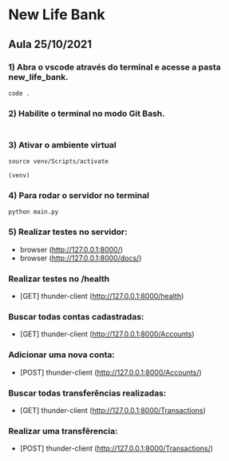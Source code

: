 # New Life Bank

## Aula 25/10/2021

### 1) Abra o vscode através do terminal e acesse a pasta new_life_bank.
```
code .
```
### 2) Habilite o terminal no modo Git Bash. <br/><br/>

### 3) Ativar o ambiente virtual
```
source venv/Scripts/activate
```
```(venv)  ```

### 4) Para rodar o servidor no terminal
```
python main.py
```

### 5) Realizar testes no servidor:
* browser (http://127.0.0.1:8000/)
* browser (http://127.0.0.1:8000/docs/)
### Realizar testes no /health
* [GET]   thunder-client (http://127.0.0.1:8000/health)
### Buscar todas contas cadastradas:
* [GET]   thunder-client (http://127.0.0.1:8000/Accounts)
### Adicionar uma nova conta:
* [POST]  thunder-client (http://127.0.0.1:8000/Accounts/)
### Buscar todas transferências realizadas:
* [GET]   thunder-client (http://127.0.0.1:8000/Transactions)
### Realizar uma transfêrencia:
* [POST]  thunder-client (http://127.0.0.1:8000/Transactions/)